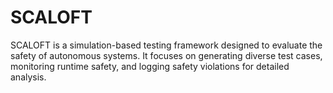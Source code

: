 # SCALOFT
SCALOFT is a simulation-based testing framework designed to evaluate the safety of autonomous systems. It focuses on generating diverse test cases, monitoring runtime safety, and logging safety violations for detailed analysis. 
